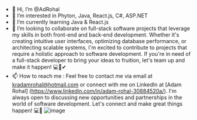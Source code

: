 - 👋 Hi, I’m @AdRohal
- 👀 I’m interested in Phyton, Java, React.js, C#, ASP.NET
- 🌱 I’m currently learning Java & React.js
- 💞️ I’m looking to collaborate on full-stack software projects that leverage my skills in both front-end and back-end development.
  Whether it's creating intuitive user interfaces, optimizing database performance, or architecting scalable systems, I'm excited to contribute to projects that require a holistic approach to software development.
  If you're in need of a full-stack developer to bring your ideas to fruition, let's team up and make it happen! 💻💖✔
- 📫 How to reach me :
  Feel free to contact me via email at kradamrohal@hotmail.com or connect with me on LinkedIn at [Adam Rohal] (https://www.linkedin.com/in/adam-rohal-30884520a/). I'm always open to discussing new opportunities and partnerships in the world of software development. Let's connect and make great things happen! 💻🚀
![image](https://github.com/AdRohal/AdRohal/assets/125556778/c332091d-7414-4b49-824e-5e8bab599a01)

<!---
AdRohal/AdRohal is a ✨ special ✨ repository because its `README.md` (this file) appears on your GitHub profile.
You can click the Preview link to take a look at your changes.
--->
